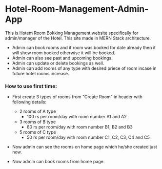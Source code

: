# Hotel-Room-Management-Admin-App

This is Hotem Room Bokking Management website specifically for admin/manager of the Hotel.
This site made in MERN Stack architecture.

- Admin can book rooms and if room was booked for date already then it will show room booked otherwise it will be booked.
- Admin can also see past and upcoming bookings.
- Admin can update or delete bookings as well.
- Admin can add rooms of any type with desired priece of room incase in future hotel rooms increase.

### How to use first time:
- First create 3 types of rooms from "Create Room" in header with following details:
   - 2 rooms of A type
      - 100 rs per room/day with room number A1 and A2
   - 3 rooms of B type
      - 80 rs per room/day with room number B1, B2 and B3
   - 5 rooms of C type
      - 50 rs per room/day with room number C1, C2, C3, C4 and C5
 
- Now admin can see the rooms on home page which he/she created just now.
- Now admin can book rooms from home page.
